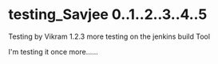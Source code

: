 # testing_Savjee 0..1..2..3..4..5
Testing by Vikram 1.2.3
more testing on the jenkins build Tool


I'm testing it once more......
